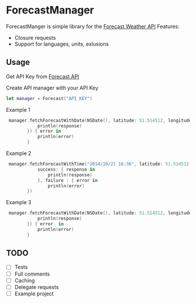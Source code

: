 # ForecastManager
ForecastManger is simple library for the [Forecast Weather API](http://www.developer.forecast.com)
Features:
- Closure requests
- Support for languages, units, exlusions

## Usage

Get API Key from [Forecast API](http://www.developer.forecast.com)

Create API manager with your API Key
```swift
let manager = Forecast("API_KEY")
```

Example 1
```swift
 manager.fetchForecastWithDate(NSDate(), latitude: 51.514512, longitude: 0.123845, success: { response in
            println(response)
        }) { error in
            println(error)
        }
```

Example 2
```swift
 manager.fetchForecastWithTime("2014/10/21 16:36", latitude: 51.514512, longitude: 0.123845,
            success: { response in
                println(response)
            }, failure : { error in
                println(error)
        })
```

Example 3
```swift
 manager.fetchForecastWithDate(NSDate(), latitude: 51.514512, longitude: 0.123845, exclusions: [.Hourly, .Daily], units: .SI, language: .PL, success: { response in
            println(response)
        }) { error  in
            println(error)
        }
```

## TODO

- [ ] Tests
- [ ] Full comments
- [ ] Caching
- [ ] Delegate requests
- [ ] Example project
